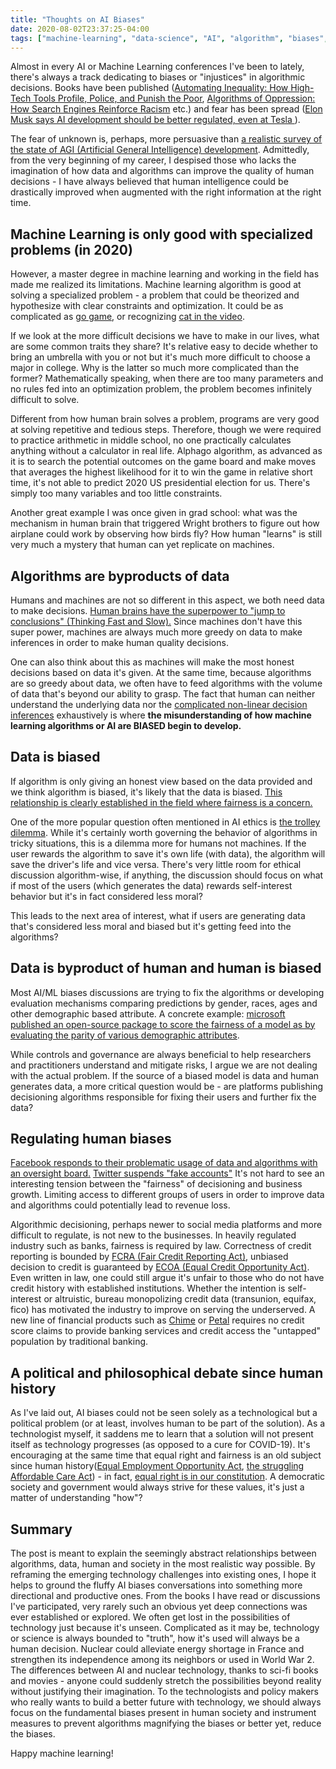```yaml
---
title: "Thoughts on AI Biases"
date: 2020-08-02T23:37:25-04:00
tags: ["machine-learning", "data-science", "AI", "algorithm", "biases", "software", "engineering", "justice", "politics"]
---
```


Almost in every AI or Machine Learning conferences I've been to lately, there's always a track dedicating to biases or "injustices" in algorithmic decisions. Books have been published ([Automating Inequality: How High-Tech Tools Profile, Police, and Punish the Poor](https://amzn.to/3k1U4Vs), [Algorithms of Oppression: How Search Engines Reinforce Racism](https://amzn.to/2XjUeh8) etc.) and fear has been spread ([Elon Musk says AI development should be better regulated, even at Tesla
](https://www.theverge.com/2020/2/18/21142489/elon-musk-ai-regulation-tweets-open-ai-tesla-spacex-twitter)).

The fear of unknown is, perhaps, more persuasive than [a realistic survey of the state of AGI (Artificial General Intelligence) development](https://www.nature.com/articles/s41599-020-0494-4). Admittedly, from the very beginning of my career, I despised those who lacks the imagination of how data and algorithms can improve the quality of human decisions - I have always believed that human intelligence could be drastically improved when augmented with the right information at the right time.

## Machine Learning is only good with specialized problems (in 2020)

However, a master degree in machine learning and working in the field has made me realized its limitations. Machine learning algorithm is good at solving a specialized problem - a problem that could be theorized and hypothesize with clear constraints and optimization. It could be as complicated as [go game](https://deepmind.com/research/case-studies/alphago-the-story-so-far), or recognizing [cat in the video](https://www.wired.com/2012/06/google-x-neural-network/).

If we look at the more difficult decisions we have to make in our lives, what are some common traits they share? It's relative easy to decide whether to bring an umbrella with you or not but it's much more difficult to choose a major in college. Why is the latter so much more complicated than the former? Mathematically speaking, when there are too many parameters and no rules fed into an optimization problem, the problem becomes infinitely difficult to solve.

Different from how human brain solves a problem, programs are very good at solving repetitive and tedious steps. Therefore, though we were required to practice arithmetic in middle school, no one practically calculates anything without a calculator in real life. Alphago algorithm, as advanced as it is to search the potential outcomes on the game board and make moves that averages the highest likelihood for it to win the game in relative short time, it's not able to predict 2020 US presidential election for us. There's simply too many variables and too little constraints.

Another great example I was once given in grad school: what was the mechanism in human brain that triggered Wright brothers to figure out how airplane could work by observing how birds fly? How human "learns" is still very much a mystery that human can yet replicate on machines.

## Algorithms are byproducts of data

Humans and machines are not so different in this aspect, we both need data to make decisions. [Human brains have the superpower to "jump to conclusions" (Thinking Fast and Slow).](https://amzn.to/3k4Dp3B) Since machines don't have this super power, machines are always much more greedy on data to make inferences in order to make human quality decisions.

One can also think about this as machines will make the most honest decisions based on data it's given. At the same time, because algorithms are so greedy about data, we often have to feed algorithms with the volume of data that's beyond our ability to grasp. The fact that human can neither understand the underlying data nor the [complicated non-linear decision inferences](https://en.wikipedia.org/wiki/Deep_learning) exhaustively is where **the misunderstanding of how machine learning algorithms or AI are BIASED begin to develop.**

## Data is biased

If algorithm is only giving an honest view based on the data provided and we think algorithm is biased, it's likely that the data is biased. [This relationship is clearly established in the field where fairness is a concern.](https://www.brookings.edu/research/understanding-risk-assessment-instruments-in-criminal-justice/)

One of the more popular question often mentioned in AI ethics is [the trolley dilemma](https://en.wikipedia.org/wiki/Trolley_problem). While it's certainly worth governing the behavior of algorithms in tricky situations, this is a dilemma more for humans not machines. If the user rewards the algorithm to save it's own life (with data), the algorithm will save the driver's life and vice versa. There's very little room for ethical discussion algorithm-wise, if anything, the discussion should focus on what if most of the users (which generates the data) rewards self-interest behavior but it's in fact considered less moral?

This leads to the next area of interest, what if users are generating data that's considered less moral and biased but it's getting feed into the algorithms?

## Data is byproduct of human and human is biased

Most AI/ML biases discussions are trying to fix the algorithms or developing evaluation mechanisms comparing predictions by gender, races, ages and other demographic based attribute. A concrete example: [microsoft published an open-source package to score the fairness of a model as by evaluating the parity of various demographic attributes](https://fairlearn.github.io/user_guide/fairness_in_machine_learning.html#parity-constraints).

While controls and governance are always beneficial to help researchers and practitioners understand and mitigate risks, I argue we are not dealing with the actual problem. If the source of a biased model is data and human generates data, a more critical question would be - are platforms publishing decisioning algorithms responsible for fixing their users and further fix the data?

## Regulating human biases

[Facebook responds to their problematic usage of data and algorithms with an oversight board.](https://about.fb.com/news/2020/05/welcoming-the-oversight-board/) [Twitter suspends "fake accounts"](https://techcrunch.com/2020/02/03/twitter-suspends-large-network-of-fake-accounts-used-to-match-phone-numbers-to-users/) It's not hard to see an interesting tension between the "fairness" of decisioning and business growth. Limiting access to different groups of users in order to improve data and algorithms could potentially lead to revenue loss.

Algorithmic decisioning, perhaps newer to social media platforms and more difficult to regulate, is not new to the businesses. In heavily regulated industry such as banks, fairness is required by law. Correctness of credit reporting is bounded by [FCRA (Fair Credit Reporting Act)](https://www.ftc.gov/enforcement/statutes/fair-credit-reporting-act), unbiased decision to credit is guaranteed by [ECOA (Equal Credit Opportunity Act)](https://www.justice.gov/crt/equal-credit-opportunity-act-3). Even written in law, one could still argue it's unfair to those who do not have credit history with established institutions. Whether the intention is self-interest or altruistic, bureau monopolizing credit data (transunion, equifax, fico) has motivated the industry to improve on serving the underserved. A new line of financial products such as [Chime](https://www.chime.com/) or [Petal](https://www.petalcard.com/) requires no credit score claims to provide banking services and credit access the "untapped" population by traditional banking.

## A political and philosophical debate since human history

As I've laid out, AI biases could not be seen solely as a technological but a political problem (or at least, involves human to be part of the solution). As a technologist myself, it saddens me to learn that a solution will not present itself as technology progresses (as opposed to a cure for COVID-19). It's encouraging at the same time that equal right and fairness is an old subject since human history([Equal Employment Opportunity Act](https://en.wikipedia.org/wiki/Equal_Educational_Opportunities_Act_of_1974), [the struggling Affordable Care Act](https://www.healthcare.gov/where-can-i-read-the-affordable-care-act/)) - in fact, [equal right is in our constitution](https://en.wikipedia.org/wiki/Equal_Protection_Clause). A democratic society and government would always strive for these values, it's just a matter of understanding "how"?

## Summary

The post is meant to explain the seemingly abstract relationships between algorithms, data, human and society in the most realistic way possible. By reframing the emerging technology challenges into existing ones, I hope it helps to ground the fluffy AI biases conversations into something more directional and productive ones. From the books I have read or discussions I've participated, very rarely such an obvious yet deep connections was ever established or explored. We often get lost in the possibilities of technology just because it's unseen. Complicated as it may be, technology or science is always bounded to "truth", how it's used will always be a human decision. Nuclear could alleviate energy shortage in France and strengthen its independence among its neighbors or used in World War 2. The differences between AI and nuclear technology, thanks to sci-fi books and movies - anyone could suddenly stretch the possibilities beyond reality without justifying their imagination. To the technologists and policy makers who really wants to build a better future with technology, we should always focus on the fundamental biases present in human society and instrument measures to prevent algorithms magnifying the biases or better yet, reduce the biases.

Happy machine learning!
